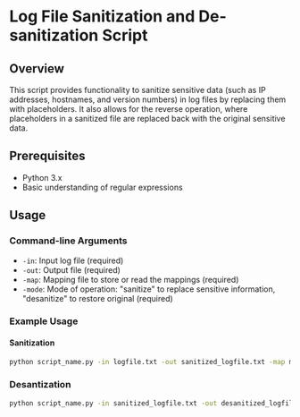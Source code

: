 # Log File Sanitization and De-sanitization Script

## Overview
This script provides functionality to sanitize sensitive data (such as IP addresses, hostnames, and version numbers) in log files by replacing them with placeholders. It also allows for the reverse operation, where placeholders in a sanitized file are replaced back with the original sensitive data.

## Prerequisites
- Python 3.x
- Basic understanding of regular expressions

## Usage

### Command-line Arguments
- `-in`: Input log file (required)
- `-out`: Output file (required)
- `-map`: Mapping file to store or read the mappings (required)
- `-mode`: Mode of operation: "sanitize" to replace sensitive information, "desanitize" to restore original (required)

### Example Usage

#### Sanitization

```bash
python script_name.py -in logfile.txt -out sanitized_logfile.txt -map mappingfile.json -mode sanitize
```
### Desantization
```bash
python script_name.py -in sanitized_logfile.txt -out desanitized_logfile.txt -map mappingfile.json -mode desanitize
```
